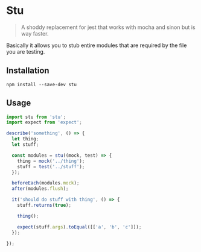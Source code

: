 # Stu

> A shoddy replacement for jest that works with mocha and sinon but is way
> faster.

Basically it allows you to stub entire modules that are required by the file
you are testing.

## Installation

```
npm install --save-dev stu
```

## Usage

``` javascript
import stu from 'stu';
import expect from 'expect';

describe('something', () => {
  let thing;
  let stuff;

  const modules = stu((mock, test) => {
    thing = mock('../thing');
    stuff = test('../stuff');
  });

  beforeEach(modules.mock);
  after(modules.flush);

  it('should do stuff with thing', () => {
    stuff.returns(true);

    thing();

    expect(stuff.args).toEqual([['a', 'b', 'c']]);
  });

});
```
